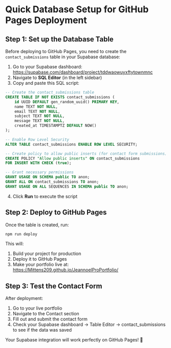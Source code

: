 # Quick Database Setup for GitHub Pages Deployment

## Step 1: Set up the Database Table

Before deploying to GitHub Pages, you need to create the `contact_submissions` table in your Supabase database:

1. Go to your Supabase dashboard: https://supabase.com/dashboard/project/tddwaowuyxftytownmnc
2. Navigate to **SQL Editor** (in the left sidebar)
3. Copy and paste this SQL script:

```sql
-- Create the contact_submissions table
CREATE TABLE IF NOT EXISTS contact_submissions (
    id UUID DEFAULT gen_random_uuid() PRIMARY KEY,
    name TEXT NOT NULL,
    email TEXT NOT NULL,
    subject TEXT NOT NULL,
    message TEXT NOT NULL,
    created_at TIMESTAMPTZ DEFAULT NOW()
);

-- Enable Row Level Security
ALTER TABLE contact_submissions ENABLE ROW LEVEL SECURITY;

-- Create policy to allow public inserts (for contact form submissions)
CREATE POLICY "Allow public inserts" ON contact_submissions
FOR INSERT WITH CHECK (true);

-- Grant necessary permissions
GRANT USAGE ON SCHEMA public TO anon;
GRANT ALL ON contact_submissions TO anon;
GRANT USAGE ON ALL SEQUENCES IN SCHEMA public TO anon;
```

4. Click **Run** to execute the script

## Step 2: Deploy to GitHub Pages

Once the table is created, run:

```bash
npm run deploy
```

This will:
1. Build your project for production
2. Deploy it to GitHub Pages
3. Make your portfolio live at: https://Mittens209.github.io/JeannoelProPortfolio/

## Step 3: Test the Contact Form

After deployment:
1. Go to your live portfolio
2. Navigate to the Contact section
3. Fill out and submit the contact form
4. Check your Supabase dashboard → Table Editor → contact_submissions to see if the data was saved

Your Supabase integration will work perfectly on GitHub Pages! 🚀
